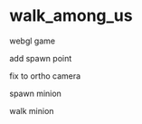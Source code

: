 walk_among_us
=============

webgl game

add spawn point 

fix to ortho camera

spawn minion 

walk minion
